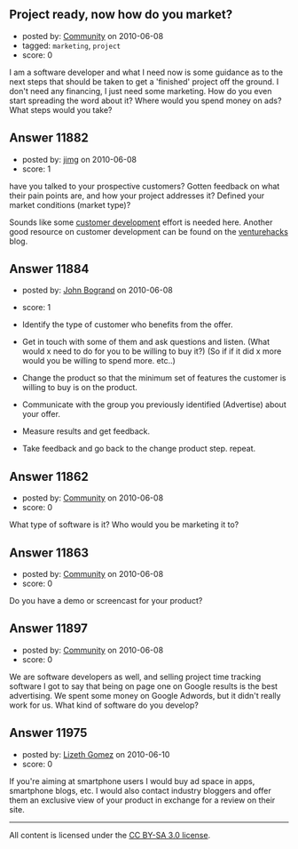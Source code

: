 ## Project ready, now how do you market?

- posted by: [Community](https://stackexchange.com/users/-1/-1-community) on 2010-06-08
- tagged: `marketing`, `project`
- score: 0

I am a software developer and what I need now is some guidance as to the next steps that should be taken to get a 'finished' project off the ground. I don't need any financing, I just need some marketing. How do you even start spreading the word about it? Where would you spend money on ads? What steps would you take?


## Answer 11882

- posted by: [jimg](https://stackexchange.com/users/-1/2380-jimg) on 2010-06-08
- score: 1

<p>have you talked to your prospective customers? Gotten feedback on what their pain points are, and how your project addresses it?  Defined your market conditions (market type)?</p>

<p>Sounds like some <a href="http://www.startuplessonslearned.com/2008/11/what-is-customer-development.html" rel="nofollow">customer development</a> effort is needed here. Another good resource on customer development can be found on the <a href="http://venturehacks.com/articles/customer-development" rel="nofollow">venturehacks</a> blog.  </p>



## Answer 11884

- posted by: [John Bogrand](https://stackexchange.com/users/-1/3577-john-bogrand) on 2010-06-08
- score: 1

 
- Identify the type of customer who benefits from the offer.
- Get in touch with some of them and ask questions and listen.  (What would x need to do for you to be willing to buy it?)  (So if if it did x more would you be willing to spend more. etc..)
- Change the product so that the minimum set of features the customer is willing to buy is on the product.
- Communicate with the group you previously identified (Advertise) about your offer.
- Measure results and get feedback.
- Take feedback and go back to the change product step.  repeat.


## Answer 11862

- posted by: [Community](https://stackexchange.com/users/-1/-1-community) on 2010-06-08
- score: 0

What type of software is it? Who would you be marketing it to?


## Answer 11863

- posted by: [Community](https://stackexchange.com/users/-1/-1-community) on 2010-06-08
- score: 0

Do you have a demo or screencast for your product?


## Answer 11897

- posted by: [Community](https://stackexchange.com/users/-1/-1-community) on 2010-06-08
- score: 0

We are software developers as well, and selling project time tracking software I got to say that being on page one on Google results is the best advertising. 
We spent some money on Google Adwords, but it didn't really work for us. 
What kind of software do you develop?


## Answer 11975

- posted by: [Lizeth Gomez](https://stackexchange.com/users/-1/3623-lizeth-gomez) on 2010-06-10
- score: 0

If you're aiming at smartphone users I would buy ad space in apps, smartphone blogs, etc. I would also contact industry bloggers and offer them an exclusive view of your product in exchange for a review on their site. 



---

All content is licensed under the [CC BY-SA 3.0 license](https://creativecommons.org/licenses/by-sa/3.0/).
